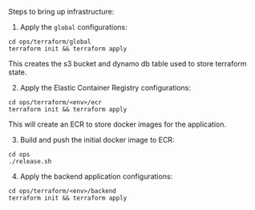 Steps to bring up infrastructure:

1. Apply the `global` configurations:

```
cd ops/terraform/global
terraform init && terraform apply
```

This creates the s3 bucket and dynamo db table used to store terraform state.

2. Apply the Elastic Container Registry configurations:

```
cd ops/terraform/<env>/ecr
terraform init && terraform apply
```

This will create an ECR to store docker images for the application.

3. Build and push the initial docker image to ECR:

```
cd ops
./release.sh
```

4. Apply the backend application configurations:

```
cd ops/terraform/<env>/backend
terraform init && terraform apply
```

